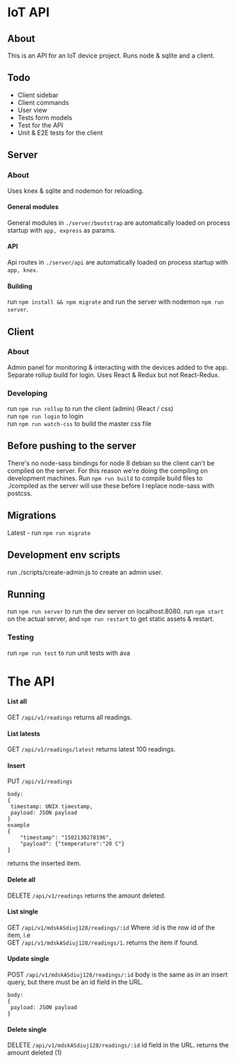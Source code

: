 # IoT API

## About

This is an API for an IoT device project.
Runs node & sqlite and a client. 

## Todo

- Client sidebar
- Client commands
- User view
- Tests form models
- Test for the API
- Unit & E2E tests for the client

## Server

### About

Uses knex & sqlite and nodemon for reloading. 

#### General modules

General modules in `./server/bootstrap` are automatically loaded on process startup with `app, express` as params. 

#### API

Api routes in `./server/api` are automatically loaded on process startup with `app, knex`. 


#### Building

run `npm install && npm migrate` and run the server with nodemon `npm run server`.


## Client

### About

Admin panel for monitoring & interacting with the devices added to the app. Separate rollup build for login. Uses React & Redux but not React-Redux. 

### Developing

run `npm run rollup` to run the client (admin) (React / css)  
run `npm run login` to login  
run `npm run watch-css` to build the master css file  

## Before pushing to the server
There's no node-sass bindings for node 8 debian so the client can't be compiled on the server. For this reason we're doing the compiling on development machines. Run `npm run build` to compile build files to ./compiled as the server will use these before I replace node-sass with postcss. 

## Migrations
Latest - run `npm run migrate`

## Development env scripts
run ./scripts/create-admin.js to create an admin user. 

## Running
run `npm run server` to run the dev server on localhost:8080.
run `npm start` on the actual server, and `npm run restart` to get static assets & restart. 

### Testing
run `npm run test` to run unit tests with ava

# The API


#### List all
GET `/api/v1/readings`
returns all readings. 


#### List latests
GET `/api/v1/readings/latest`
returns latest 100 readings. 

#### Insert
PUT `/api/v1/readings`
```
body:
{
 timestamp: UNIX timestamp,
 payload: JSON payload
}
example
{
    "timestamp": "1502130278196",
    "payload": {"temperature":"20 C"}
}
```
returns the inserted item.

#### Delete all
DELETE `/api/v1/readings`
returns the amount deleted.

#### List single
GET `/api/v1/mdskASdiuj128/readings/:id`
Where :id is the row id of the item, i.e   
GET `/api/v1/mdskASdiuj128/readings/1`.
returns the item if found. 

#### Update single
POST `/api/v1/mdskASdiuj128/readings/:id`
body is the same as in an insert query, but there must be an id field in the URL.
```
body:
{
 payload: JSON payload
}
```

#### Delete single
DELETE `/api/v1/mdskASdiuj128/readings/:id`
id field in the URL. 
returns the amount deleted (1)
